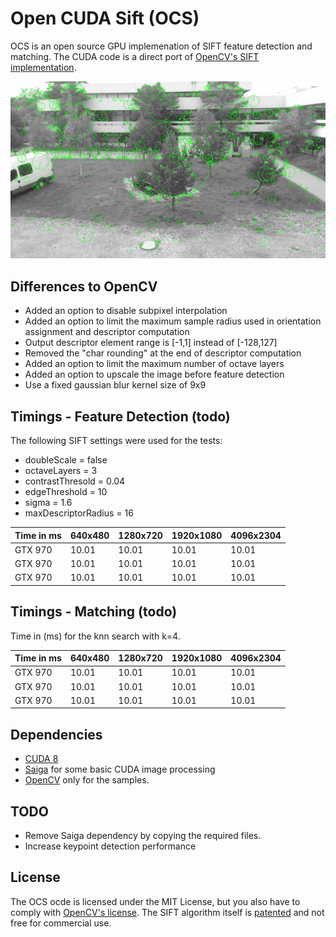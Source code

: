 # Open CUDA Sift (OCS)

OCS is an open source GPU implemenation of SIFT feature detection and matching. The CUDA code is a direct port of [OpenCV's SIFT implementation](https://github.com/opencv/opencv_contrib/blob/master/modules/xfeatures2d/src/sift.cpp).

<img src="data/features_ref.jpg" width="600"/> 

## Differences to OpenCV

 * Added an option to disable subpixel interpolation
 * Added an option to limit the maximum sample radius used in orientation assignment and descriptor computation
 * Output descriptor element range is [-1,1] instead of [-128,127]
 * Removed the "char rounding" at the end of descriptor computation
 * Added an option to limit the maximum number of octave layers
 * Added an option to upscale the image before feature detection
 * Use a fixed gaussian blur kernel size of 9x9


## Timings - Feature Detection (todo)

The following SIFT settings were used for the tests:

* doubleScale = false
* octaveLayers = 3
* contrastThresold = 0.04
* edgeThreshold = 10
* sigma = 1.6
* maxDescriptorRadius = 16


| Time in ms   |      640x480      | 1280x720 | 1920x1080 | 4096x2304 | 
| --- | --- | --- | --- |--- |
| GTX 970 | 10.01 | 10.01 | 10.01 | 10.01 |
| GTX 970 | 10.01 | 10.01 | 10.01 | 10.01 |
| GTX 970 | 10.01 | 10.01 | 10.01 | 10.01 |

## Timings - Matching (todo)

Time in (ms) for the knn search with k=4.

| Time in ms   |      640x480      | 1280x720 | 1920x1080 | 4096x2304 | 
| --- | --- | --- | --- |--- |
| GTX 970 | 10.01 | 10.01 | 10.01 | 10.01 |
| GTX 970 | 10.01 | 10.01 | 10.01 | 10.01 |
| GTX 970 | 10.01 | 10.01 | 10.01 | 10.01 |

## Dependencies

 * [CUDA 8](https://developer.nvidia.com/cuda-downloads)
 * [Saiga](https://github.com/darglein/saiga) for some basic CUDA image processing
 * [OpenCV](https://github.com/opencv/opencv) only for the samples.

## TODO

 * Remove Saiga dependency by copying the required files.
 * Increase keypoint detection performance

## License

The OCS ocde is licensed under the MIT License, but you also have to comply with [OpenCV's license](https://github.com/opencv/opencv_contrib/blob/master/LICENSE). The SIFT algorithm itself is [patented](https://www.google.com/patents/US6711293) and not free for commercial use.

